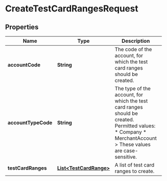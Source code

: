 

# CreateTestCardRangesRequest


## Properties

| Name | Type | Description | Notes |
|------------ | ------------- | ------------- | -------------|
|**accountCode** | **String** | The code of the account, for which the test card ranges should be created. |  |
|**accountTypeCode** | **String** | The type of the account, for which the test card ranges should be created.  Permitted values: * Company * MerchantAccount &gt; These values are case-sensitive. |  |
|**testCardRanges** | [**List&lt;TestCardRange&gt;**](TestCardRange.md) | A list of test card ranges to create. |  |



